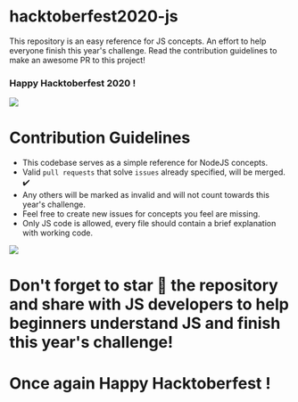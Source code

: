 # hacktoberfest2020-js
This repository is an easy reference for JS concepts. An effort to help everyone finish this year's challenge.
Read the contribution guidelines to make an awesome PR to this project!

### Happy Hacktoberfest 2020 !
![](https://res.cloudinary.com/practicaldev/image/fetch/s--F2dUk6XP--/c_imagga_scale,f_auto,fl_progressive,h_420,q_auto,w_1000/https://dev-to-uploads.s3.amazonaws.com/i/2gkfxydka19y491lh63n.jpg)

# Contribution Guidelines
- This codebase serves as a simple reference for NodeJS concepts.
- Valid `pull requests` that solve `issues` already specified, will be merged. ✔️
- Any others will be marked as invalid and will not count towards this year's challenge.
- Feel free to create new issues for concepts you feel are missing.
- Only JS code is allowed, every file should contain a brief explanation with working code.

![](https://upload.wikimedia.org/wikipedia/commons/thumb/9/99/Unofficial_JavaScript_logo_2.svg/1200px-Unofficial_JavaScript_logo_2.svg.png)

# Don't forget to star 🌟 the repository and share with JS developers to help beginners understand JS and finish this year's challenge!
# Once again Happy Hacktoberfest !
